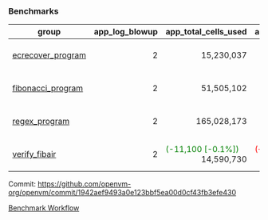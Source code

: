 ### Benchmarks
| group | app_log_blowup | app_total_cells_used | app_total_cycles | app_total_proof_time_ms | leaf_log_blowup | leaf_total_cells_used | leaf_total_cycles | leaf_total_proof_time_ms | max_segment_length | instance | alloc |
|---|---|---|---|---|---|---|---|---|---|---|---|
| [ ecrecover_program ](https://github.com/openvm-org/openvm/blob/benchmark-results/benchmarks/individual/ecrecover-1942aef9493a0e123bbf5ea00d0cf43fb3efe430.md) | <div style='text-align: right'> 2 </div>  | <div style='text-align: right'> 15,230,037 </div>  | <div style='text-align: right'> 580,032 </div>  | <span style='color: green'>(-9.0 [-0.4%])</span><div style='text-align: right'> 2,364.0 </div>  | <div style='text-align: right'> - </div>  | <div style='text-align: right'> - </div>  | <div style='text-align: right'> - </div>  | <div style='text-align: right'> - </div>  | 1048476 | 64cpu-linux-arm64 | mimalloc |
| [ fibonacci_program ](https://github.com/openvm-org/openvm/blob/benchmark-results/benchmarks/individual/fibonacci-1942aef9493a0e123bbf5ea00d0cf43fb3efe430.md) | <div style='text-align: right'> 2 </div>  | <div style='text-align: right'> 51,505,102 </div>  | <div style='text-align: right'> 3,000,274 </div>  | <span style='color: green'>(-61.0 [-1.1%])</span><div style='text-align: right'> 5,463.0 </div>  | <div style='text-align: right'> 2 </div>  | <div style='text-align: right'> 129,937,051 </div>  | <div style='text-align: right'> 6,670,188 </div>  | <span style='color: green'>(-13.0 [-0.1%])</span><div style='text-align: right'> 13,849.0 </div>  | 1048476 | 64cpu-linux-arm64 | mimalloc |
| [ regex_program ](https://github.com/openvm-org/openvm/blob/benchmark-results/benchmarks/individual/regex-1942aef9493a0e123bbf5ea00d0cf43fb3efe430.md) | <div style='text-align: right'> 2 </div>  | <div style='text-align: right'> 165,028,173 </div>  | <div style='text-align: right'> 8,381,808 </div>  | <span style='color: red'>(+75.0 [+0.5%])</span><div style='text-align: right'> 16,009.0 </div>  | <div style='text-align: right'> 2 </div>  | <div style='text-align: right'> 294,978,850 </div>  | <div style='text-align: right'> 14,240,672 </div>  | <span style='color: red'>(+211.0 [+0.8%])</span><div style='text-align: right'> 27,704.0 </div>  | 1048476 | 64cpu-linux-arm64 | mimalloc |
| [ verify_fibair ](https://github.com/openvm-org/openvm/blob/benchmark-results/benchmarks/individual/verify_fibair-1942aef9493a0e123bbf5ea00d0cf43fb3efe430.md) | <div style='text-align: right'> 2 </div>  | <span style='color: green'>(-11,100 [-0.1%])</span><div style='text-align: right'> 14,590,730 </div>  | <span style='color: red'>(+200 [+0.1%])</span><div style='text-align: right'> 397,294 </div>  | <span style='color: green'>(-11.0 [-0.7%])</span><div style='text-align: right'> 1,551.0 </div>  | <div style='text-align: right'> - </div>  | <div style='text-align: right'> - </div>  | <div style='text-align: right'> - </div>  | <div style='text-align: right'> - </div>  | 1048476 | 64cpu-linux-arm64 | mimalloc |


Commit: https://github.com/openvm-org/openvm/commit/1942aef9493a0e123bbf5ea00d0cf43fb3efe430

[Benchmark Workflow](https://github.com/openvm-org/openvm/actions/runs/12477575228)
